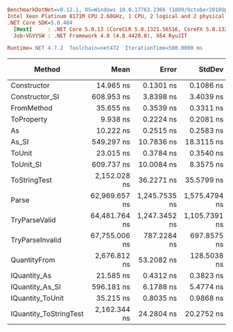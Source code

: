 ``` ini

BenchmarkDotNet=v0.12.1, OS=Windows 10.0.17763.2366 (1809/October2018Update/Redstone5)
Intel Xeon Platinum 8171M CPU 2.60GHz, 1 CPU, 2 logical and 2 physical cores
.NET Core SDK=5.0.404
  [Host]     : .NET Core 5.0.13 (CoreCLR 5.0.1321.56516, CoreFX 5.0.1321.56516), X64 RyuJIT
  Job-VGVYSW : .NET Framework 4.8 (4.8.4420.0), X64 RyuJIT

Runtime=.NET 4.7.2  Toolchain=net472  IterationTime=500.0000 ms  

```
|                 Method |          Mean |         Error |        StdDev |  Gen 0 |  Gen 1 | Gen 2 | Allocated |
|----------------------- |--------------:|--------------:|--------------:|-------:|-------:|------:|----------:|
|            Constructor |     14.965 ns |     0.1301 ns |     0.1086 ns |      - |      - |     - |         - |
|         Constructor_SI |    608.953 ns |     3.8398 ns |     3.4039 ns | 0.0292 |      - |     - |     201 B |
|             FromMethod |     35.655 ns |     0.3539 ns |     0.3311 ns |      - |      - |     - |         - |
|             ToProperty |      9.938 ns |     0.2224 ns |     0.2081 ns |      - |      - |     - |         - |
|                     As |     10.222 ns |     0.2515 ns |     0.2583 ns |      - |      - |     - |         - |
|                  As_SI |    549.297 ns |    10.7836 ns |    18.3115 ns | 0.0295 |      - |     - |     201 B |
|                 ToUnit |     23.015 ns |     0.3784 ns |     0.3540 ns |      - |      - |     - |         - |
|              ToUnit_SI |    609.737 ns |    10.0084 ns |     8.3575 ns | 0.0292 |      - |     - |     201 B |
|           ToStringTest |  2,152.028 ns |    36.2271 ns |    35.5799 ns | 0.1816 |      - |     - |    1220 B |
|                  Parse | 62,969.657 ns | 1,245.7535 ns | 1,575.4794 ns | 8.3099 | 0.2557 |     - |   54377 B |
|          TryParseValid | 64,481.764 ns | 1,247.3452 ns | 1,105.7391 ns | 8.2751 | 0.2586 |     - |   54352 B |
|        TryParseInvalid | 67,755.006 ns |   787.2284 ns |   697.8575 ns | 8.2976 | 0.2677 |     - |   53895 B |
|           QuantityFrom |  2,676.812 ns |    53.2082 ns |   128.5038 ns |      - |      - |     - |    8192 B |
|           IQuantity_As |     21.585 ns |     0.4312 ns |     0.3823 ns | 0.0037 |      - |     - |      24 B |
|        IQuantity_As_SI |    596.181 ns |     6.1788 ns |     5.4774 ns | 0.0284 |      - |     - |     201 B |
|       IQuantity_ToUnit |     35.215 ns |     0.8035 ns |     0.9868 ns | 0.0087 |      - |     - |      56 B |
| IQuantity_ToStringTest |  2,162.344 ns |    24.2804 ns |    20.2752 ns | 0.1842 |      - |     - |    1220 B |
